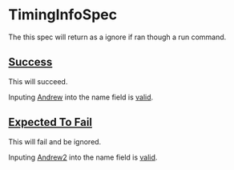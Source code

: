 # TimingInfoSpec

The this spec will return as a ignore if ran though a run command.

## [Success](- "")

This will succeed.

Inputing [Andrew]( - "#firstName") into the name field is [valid](- "c:assert-true=checkFirstName(#firstName)").


## [Expected To Fail]( - "Expected to Failed c:status=ExpectedToFail")

This will fail and be ignored.

Inputing [Andrew2]( - "#firstName") into the name field is [valid](- "c:assert-true=checkFirstName(#firstName)").